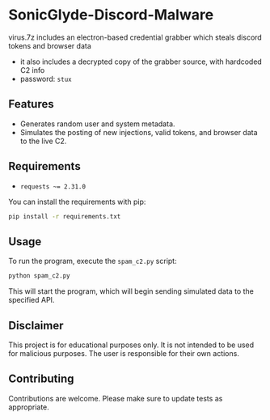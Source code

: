 # SonicGlyde-Discord-Malware

virus.7z includes an electron-based credential grabber which steals discord tokens and browser data
 - it also includes a decrypted copy of the grabber source, with hardcoded C2 info
 - password: `stux`

## Features

- Generates random user and system metadata.
- Simulates the posting of new injections, valid tokens, and browser data to the live C2.

## Requirements

- `requests ~= 2.31.0`

You can install the requirements with pip:

```bash
pip install -r requirements.txt
```

## Usage

To run the program, execute the `spam_c2.py` script:

```bash
python spam_c2.py
```

This will start the program, which will begin sending simulated data to the specified API.

## Disclaimer

This project is for educational purposes only. It is not intended to be used for malicious purposes. The user is responsible for their own actions.

## Contributing

Contributions are welcome. Please make sure to update tests as appropriate.
